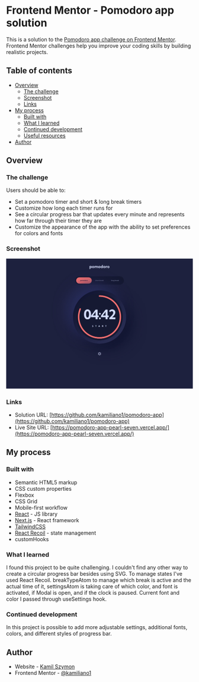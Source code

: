 # Frontend Mentor - Pomodoro app solution

This is a solution to the [Pomodoro app challenge on Frontend Mentor](https://www.frontendmentor.io/challenges/pomodoro-app-KBFnycJ6G). Frontend Mentor challenges help you improve your coding skills by building realistic projects.

## Table of contents

- [Overview](#overview)
  - [The challenge](#the-challenge)
  - [Screenshot](#screenshot)
  - [Links](#links)
- [My process](#my-process)
  - [Built with](#built-with)
  - [What I learned](#what-i-learned)
  - [Continued development](#continued-development)
  - [Useful resources](#useful-resources)
- [Author](#author)

## Overview

### The challenge

Users should be able to:

- Set a pomodoro timer and short & long break timers
- Customize how long each timer runs for
- See a circular progress bar that updates every minute and represents how far through their timer they are
- Customize the appearance of the app with the ability to set preferences for colors and fonts

### Screenshot

![](./screenshot.jpeg)

### Links

- Solution URL: [https://github.com/kamiliano1/pomodoro-app](https://github.com/kamiliano1/pomodoro-app)
- Live Site URL: [https://pomodoro-app-pearl-seven.vercel.app/](https://pomodoro-app-pearl-seven.vercel.app/)

## My process

### Built with

- Semantic HTML5 markup
- CSS custom properties
- Flexbox
- CSS Grid
- Mobile-first workflow
- [React](https://reactjs.org/) - JS library
- [Next.js](https://nextjs.org/) - React framework
- [TailwindCSS](https://tailwindcss.com/)
- [React Recoil](https://recoiljs.org/) - state management
- customHooks

### What I learned

I found this project to be quite challenging. I couldn't find any other way to create a circular progress bar besides using SVG.
To manage states I've used React Recoil. breakTypeAtom to manage which break is active and the actual time of it, settingsAtom is taking care of which color, and font is activated, if Modal is open, and if the clock is paused.
Current font and color I passed through useSettings hook.

### Continued development

In this project is possible to add more adjustable settings, additional fonts, colors, and different styles of progress bar.

## Author

- Website - [Kamil Szymon](https://github.com/kamiliano1)
- Frontend Mentor - [@kamiliano1](https://www.frontendmentor.io/profile/kamiliano1)

